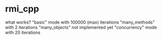 rmi_cpp
=======

what works?
"basic" mode with 100000 (max) iterations
"many_methods" with 2 iterations 
"many_objects" not implemented yet
"concurrency" mode with 20 iterations
